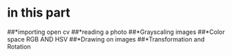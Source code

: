 # in this part
##*importing open cv
##*reading a photo
##*Grayscaling images
##*Color space RGB AND HSV
##*Drawing on images
##*Transformation and Rotation
